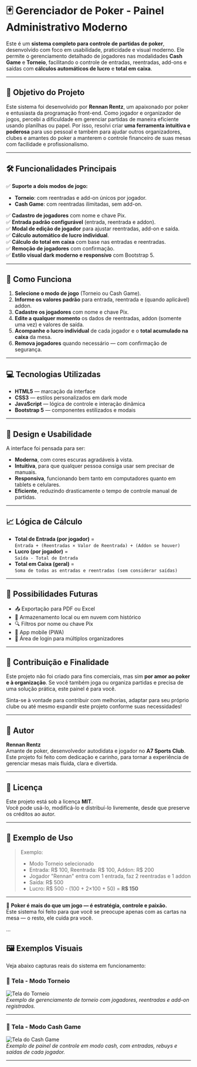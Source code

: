 # 🃏 Gerenciador de Poker - Painel Administrativo Moderno

Este é um **sistema completo para controle de partidas de poker**, desenvolvido com foco em usabilidade, praticidade e visual moderno. Ele permite o gerenciamento detalhado de jogadores nas modalidades **Cash Game** e **Torneio**, facilitando o controle de entradas, reentradas, add-ons e saídas com **cálculos automáticos de lucro** e **total em caixa**.

---

## 🎯 Objetivo do Projeto

Este sistema foi desenvolvido por **Rennan Rentz**, um apaixonado por poker e entusiasta da programação front-end. Como jogador e organizador de jogos, percebi a dificuldade em gerenciar partidas de maneira eficiente usando planilhas ou papel. Por isso, resolvi criar **uma ferramenta intuitiva e poderosa** para uso pessoal e também para ajudar outros organizadores, clubes e amantes do poker a manterem o controle financeiro de suas mesas com facilidade e profissionalismo.

---

## 🛠️ Funcionalidades Principais

✅ **Suporte a dois modos de jogo:**
- **Torneio**: com reentradas e add-on únicos por jogador.
- **Cash Game**: com reentradas ilimitadas, sem add-on.

✅ **Cadastro de jogadores** com nome e chave Pix.  
✅ **Entrada padrão configurável** (entrada, reentrada e addon).  
✅ **Modal de edição de jogador** para ajustar reentradas, add-on e saída.  
✅ **Cálculo automático de lucro individual**.  
✅ **Cálculo do total em caixa** com base nas entradas e reentradas.  
✅ **Remoção de jogadores** com confirmação.  
✅ **Estilo visual dark moderno e responsivo** com Bootstrap 5.

---

## 🧠 Como Funciona

1. **Selecione o modo de jogo** (Torneio ou Cash Game).
2. **Informe os valores padrão** para entrada, reentrada e (quando aplicável) addon.
3. **Cadastre os jogadores** com nome e chave Pix.
4. **Edite a qualquer momento** os dados de reentradas, addon (somente uma vez) e valores de saída.
5. **Acompanhe o lucro individual** de cada jogador e o **total acumulado na caixa** da mesa.
6. **Remova jogadores** quando necessário — com confirmação de segurança.

---

## 💻 Tecnologias Utilizadas

- **HTML5** — marcação da interface
- **CSS3** — estilos personalizados em dark mode
- **JavaScript** — lógica de controle e interação dinâmica
- **Bootstrap 5** — componentes estilizados e modais

---

## 🎨 Design e Usabilidade

A interface foi pensada para ser:

- **Moderna**, com cores escuras agradáveis à vista.
- **Intuitiva**, para que qualquer pessoa consiga usar sem precisar de manuais.
- **Responsiva**, funcionando bem tanto em computadores quanto em tablets e celulares.
- **Eficiente**, reduzindo drasticamente o tempo de controle manual de partidas.

---

## 📈 Lógica de Cálculo

- **Total de Entrada (por jogador)** =  
  `Entrada + (Reentradas × Valor de Reentrada) + (Addon se houver)`
- **Lucro (por jogador)** =  
  `Saída - Total de Entrada`
- **Total em Caixa (geral)** =  
  `Soma de todas as entradas e reentradas (sem considerar saídas)`

---

## 🧩 Possibilidades Futuras

- 📤 Exportação para PDF ou Excel
- 💾 Armazenamento local ou em nuvem com histórico
- 🔍 Filtros por nome ou chave Pix
- 📱 App mobile (PWA)
- 🔐 Área de login para múltiplos organizadores

---

## 🤝 Contribuição e Finalidade

Este projeto não foi criado para fins comerciais, mas sim **por amor ao poker e à organização**. Se você também joga ou organiza partidas e precisa de uma solução prática, este painel é para você.

Sinta-se à vontade para contribuir com melhorias, adaptar para seu próprio clube ou até mesmo expandir este projeto conforme suas necessidades!

---

## 👤 Autor

**Rennan Rentz**  
Amante de poker, desenvolvedor autodidata e jogador no **A7 Sports Club**.  
Este projeto foi feito com dedicação e carinho, para tornar a experiência de gerenciar mesas mais fluida, clara e divertida.

---

## 📄 Licença

Este projeto está sob a licença **MIT**.  
Você pode usá-lo, modificá-lo e distribuí-lo livremente, desde que preserve os créditos ao autor.

---

## 🧾 Exemplo de Uso

> Exemplo:  
> - Modo Torneio selecionado  
> - Entrada: R$ 100, Reentrada: R$ 100, Addon: R$ 200  
> - Jogador "Rennan" entra com 1 entrada, faz 2 reentradas e 1 addon  
> - Saída: R$ 500  
> - Lucro: R$ 500 - (100 + 2×100 + 50) = **R$ 150**

---

🎯 **Poker é mais do que um jogo — é estratégia, controle e paixão.**  
Este sistema foi feito para que você se preocupe apenas com as cartas na mesa — o resto, ele cuida pra você.

...

## 🖼️ Exemplos Visuais

Veja abaixo capturas reais do sistema em funcionamento:

### 📸 Tela - Modo Torneio

![Tela do Torneio](./images/tela-torneio.png)  
*Exemplo de gerenciamento de torneio com jogadores, reentradas e add-on registrados.*

---

### 📸 Tela - Modo Cash Game

![Tela do Cash Game](./images/tela-cash.png)  
*Exemplo de painel de controle em modo cash, com entradas, rebuys e saídas de cada jogador.*

---
